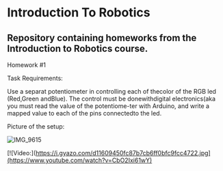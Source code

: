 # Introduction To Robotics

## Repository containing homeworks from the Introduction to Robotics course.

Homework #1

Task Requirements:

Use a separat potentiometer in controlling each of thecolor of the RGB led (Red,Green andBlue).  The control must be donewithdigital electronics(aka you must read the value of the potentiome-ter with Arduino, and write a mapped value to each of the pins connectedto the led.

Picture of the setup:

![IMG_9615](https://user-images.githubusercontent.com/75308520/197857681-ae8fad75-cc71-4b96-8512-ef3aa84cd28f.jpg)

[![Video:](https://i.gyazo.com/d11609450fc87b7cb6ff0bfc9fcc4722.jpg](https://www.youtube.com/watch?v=CbO2Ixi61wY)
